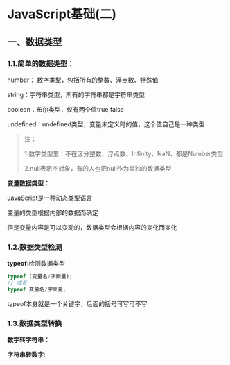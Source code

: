 # JavaScript基础(二)

## 一、数据类型

### 1.1.简单的数据类型：

number： 数字类型，包括所有的整数、浮点数、特殊值

string：字符串类型，所有的字符串都是字符串类型

boolean：布尔类型，仅有两个值true,false

undefined：undefined类型，变量未定义时的值，这个值自己是一种类型

> 注：
>
> 1.数字类型里：不在区分整数、浮点数、Infinity、NaN、都是Number类型
>
> 2.null表示空对象，有的人也把null作为单独的数据类型

**变量数据类型：**

JavaScript是一种动态类型语言

变量的类型根据内部的数据而确定

但是变量内容是可以变动的，数据类型会根据内容的变化而变化

### 1.2.数据类型检测

**typeof**:检测数据类型

```js
typeof (变量名/字面量);
// 或者
typeof 变量名/字面量;
```

typeof本身就是一个关键字，后面的括号可写可不写

### 1.3.数据类型转换

**数字转字符串：**

**字符串转数字**: